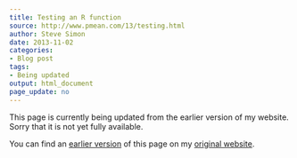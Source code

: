 ```yaml
---
title: Testing an R function
source: http://www.pmean.com/13/testing.html
author: Steve Simon
date: 2013-11-02
categories:
- Blog post
tags:
- Being updated
output: html_document
page_update: no
---
```


This page is currently being updated from the earlier version of my website. Sorry that it is not yet fully available.

<!---More--->

You can find an [earlier version][sim1] of this page on my [original website][sim2].

[sim1]: http://www.pmean.com/13/testing.html
[sim2]: http://www.pmean.com/original_site.html
